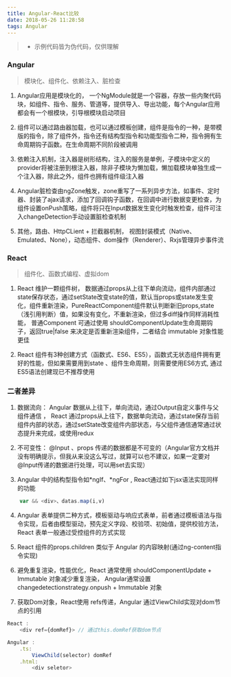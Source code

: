 ```yaml
---
title: Angular-React比较
date: 2018-05-26 11:28:58
tags: Angular
---
```



> - 示例代码皆为伪代码，仅供理解

### Angular
> 模块化、组件化、依赖注入、脏检查

1. Angular应用是模块化的， 一个NgModule就是一个容器，存放一些内聚代码块，如组件、指令、服务、管道等，提供导入、导出功能，每个Angular应用都会有一个根模块，引导根模块启动项目

2. 组件可以通过路由器加载，也可以通过模板创建，组件是指令的一种，是带模版的指令，除了组件外，指令还有结构型指令和功能型指令二种，指令拥有生命周期钩子函数。在生命周期不同阶段被调用

3. 依赖注入机制，注入器是树形结构，注入的服务是单例，子模块中定义的provider将被注册到根注入器，除非子模块为懒加载，懒加载模块单独生成一个注入器，除此之外，组件也拥有组件级注入器

4. Angular脏检查由ngZone触发，zone重写了一系列异步方法，如事件、定时器、封装了ajax请求，添加了回调钩子函数，在回调中进行数据变更检查，为组件设置onPush策略，组件将只在Input数据发生变化时触发检查，组件可注入changeDetection手动设置脏检查机制

5. 其他，路由、HttpCLient + 拦截器机制， 视图封装模式（Native、Emulated、None），动态组件、dom操作（Renderer）、Rxjs管理异步事件流



### React
> 组件化、函数式编程、虚拟dom

1. React 维护一颗组件树， 数据通过props从上往下单向流动，组件内部通过state保存状态，通过setState改变state的值，默认当props或state发生变化，组件重新渲染，PureReactComponent组件默认判断新旧props,state（浅引用判断）值，如果没有变化，不重新渲染，但过多diff操作同样消耗性能， 普通Component 可通过使用 shouldComponentUpdate生命周期钩子，返回true|false 来决定是否重新渲染组件，二者结合 immutable 对象性能更佳

2. React 组件有3种创建方式（函数式、ES6、ES5），函数式无状态组件拥有更好的性能，但如果需要用到state 、组件生命周期，则需要使用ES6方式, 通过ES5语法创建现已不推荐使用




### 二者差异

1. 数据流向： Angular 数据从上往下，单向流动，通过Output自定义事件与父组件通信 ， React 通过props从上往下，数据单向流动，通过state保存当前组件内部的状态，通过setState改变组件内部状态，与父组件通信通常通过状态提升来完成，或使用redux

2. 不可变性： @Input 、props 传递的数据都是不可变的（Angular官方文档并没有明确提示，但我从来没这么写过，就算可以也不建议，如果一定要对@Input传递的数据进行处理，可以用set去实现）

3. Angular 中的结构型指令如*ngIf、*ngFor , React通过如下jsx语法实现同样的功能
```javascript
    var && <div>、datas.map(i,v)
```

4. Angular 表单提供二种方式，模板驱动与响应式表单，前者通过模板语法与指令实现，后者由模型驱动，预先定义字段、校验项、初始值，提供校验方法，React 表单一般通过受控组件的方式实现

5. React 组件的props.children 类似于 Angular 的内容映射(通过ng-content指令实现)

6. 避免重复渲染，性能优化，React 通常使用 shouldComponentUpdate + Immutable 对象减少重复渲染， Angular通常设置 changedetectionstrategy.onpush + Immutable 对象

7. 获取Dom对象，React使用 refs传递，Angular 通过ViewChild实现对dom节点的引用

```javascript
React : 
    <div ref={domRef}> // 通过this.domRef获取dom节点

Angular : 
    .ts:
        ViewChild(selector) domRef
    .html:
        <div seletor>
```




<!-- > - Angular 概念更多，有时候有很大的理解负担  -->